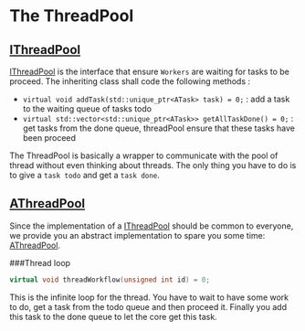 # The ThreadPool
## [IThreadPool]
[IThreadPool] is the interface that ensure `Workers` are waiting for tasks to be proceed.
The inheriting class shall code the following methods :

- ```virtual void addTask(std::unique_ptr<ATask> task) = 0;``` : add a task to the 
waiting 
queue of tasks todo
- ```virtual std::vector<std::unique_ptr<ATask>> getAllTaskDone() = 0;``` : get tasks 
from the done queue, threadPool ensure that these tasks have been proceed

The ThreadPool is basically a wrapper to communicate with the pool of thread without 
even thinking about threads. The only thing you have to do is to give a `task todo` and
 get a `task done`. 

## [AThreadPool]
Since the implementation of a [IThreadPool] should be common to everyone, we provide you
 an abstract implementation to spare you some time: [AThreadPool].

###Thread loop
```cpp 
virtual void threadWorkflow(unsigned int id) = 0;
```
This is the infinite loop for the thread. You have to wait to have some work to do, get
 a task from the todo queue and then proceed it. Finally you add this task to the done 
 queue to let the core get this task.


[AThreadPool]: https://github.com/PierreBougon/ExistenZIA/blob/master/API/include/thread/AThreadPool.hpp
[IThreadPool]: https://github.com/PierreBougon/ExistenZIA/blob/master/API/include/thread/IThreadPool.hpp
